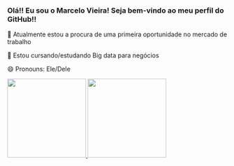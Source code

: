 ### Olá!! Eu sou o Marcelo Vieira! Seja bem-vindo ao meu perfil do GitHub!!

🔭 Atualmente estou a procura de uma primeira oportunidade no mercado de trabalho

🌱 Estou cursando/estudando Big data para negócios

😄 Pronouns: Ele/Dele

<div>
  <a href="https://github.com/Celovieirsilvs">
  <img height="180em" src="https://github-readme-stats.vercel.app/api?username=Celovieirsilvs&show_icons=true&theme=dark">
  <img height="180em" src="https://github-readme-stats.vercel.app/api/top-langs/?username=Celovieirsilvs">
</div>
